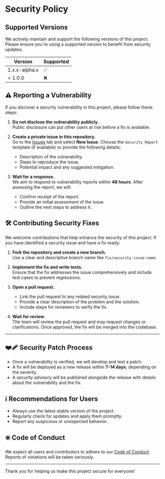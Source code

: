 # Security Policy

## Supported Versions

We actively maintain and support the following versions of this project. Please ensure you're using a supported version to benefit from security updates.

| Version | Supported          |
| ------- | ------------------ |
| 1.x.x-alpha.x   | :white_check_mark: |
| < 1.0.0 | :x:                |

## ⚠️ Reporting a Vulnerability

If you discover a security vulnerability in this project, please follow these steps:

1. **Do not disclose the vulnerability publicly.**  
   Public disclosure can put other users at risk before a fix is available.

2. **Create a private issue in this repository.**  
   Go to the [Issues](../../issues) tab and select **New Issue**. Choose the `Security Report` template (if available) or provide the following details:
   - Description of the vulnerability.
   - Steps to reproduce the issue.
   - Potential impact and any suggested mitigation.

3. **Wait for a response.**  
   We aim to respond to vulnerability reports within **48 hours**. After assessing the report, we will:
   - Confirm receipt of the report.
   - Provide an initial assessment of the issue.
   - Outline the next steps to address it.

## 🛠️ Contributing Security Fixes

We welcome contributions that help enhance the security of this project. If you have identified a security issue and have a fix ready:

1. **Fork the repository and create a new branch.**  
   Use a clear and descriptive branch name like `fix/security-issue-name`.

2. **Implement the fix and write tests.**  
   Ensure that the fix addresses the issue comprehensively and include test cases to prevent regressions.

3. **Open a pull request.**  
   - Link the pull request to any related security issue.
   - Provide a clear description of the problem and the solution.
   - Include steps for reviewers to verify the fix.

4. **Wait for review.**  
   The team will review the pull request and may request changes or clarifications. Once approved, the fix will be merged into the codebase.

---

## ❤️‍🩹 Security Patch Process

- Once a vulnerability is verified, we will develop and test a patch.
- A fix will be deployed as a new release within **7-14 days**, depending on the severity.
- A security advisory will be published alongside the release with details about the vulnerability and the fix.

## ℹ️ Recommendations for Users

- Always use the latest stable version of the project.
- Regularly check for updates and apply them promptly.
- Report any suspicious or unexpected behavior.

## ❇️ Code of Conduct

We expect all users and contributors to adhere to our [Code of Conduct](./CODE_OF_CONDUCT.md). Reports of violations will be taken seriously.

---

Thank you for helping us make this project secure for everyone!
